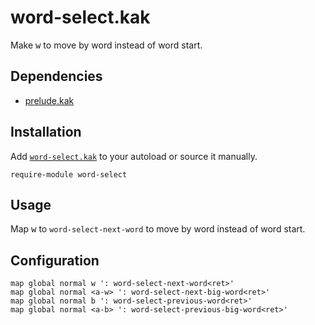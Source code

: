 # word-select.kak

Make <kbd>w</kbd> to move by word instead of word start.

## Dependencies

- [prelude.kak]

[prelude.kak]: https://github.com/alexherbo2/prelude.kak

## Installation

Add [`word-select.kak`](rc/word-select.kak) to your autoload or source it manually.

``` kak
require-module word-select
```

## Usage

Map <kbd>w</kbd> to `word-select-next-word` to move by word instead of word start.

## Configuration

``` kak
map global normal w ': word-select-next-word<ret>'
map global normal <a-w> ': word-select-next-big-word<ret>'
map global normal b ': word-select-previous-word<ret>'
map global normal <a-b> ': word-select-previous-big-word<ret>'
```

[Kakoune]: https://kakoune.org
